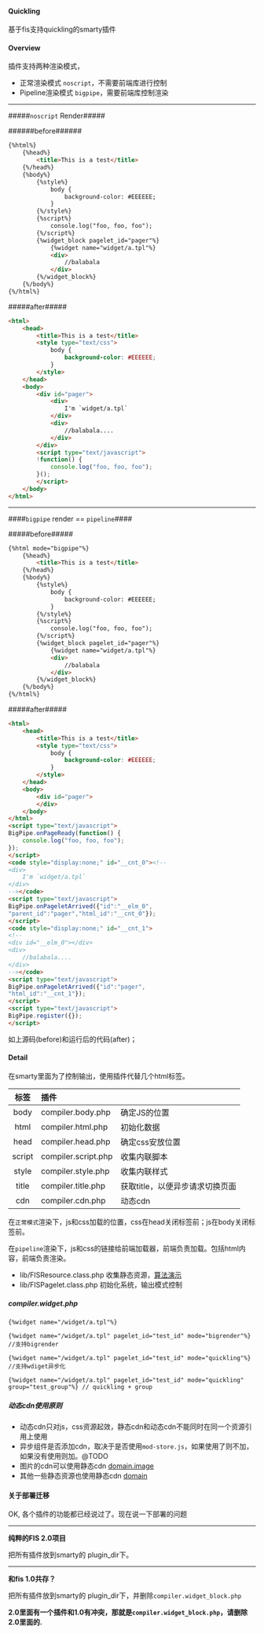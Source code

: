 #### Quickling

基于fis支持quickling的smarty插件

#### Overview

插件支持两种渲染模式，

+ 正常渲染模式 `noscript`，不需要前端库进行控制
+ Pipeline渲染模式 `bigpipe`，需要前端库控制渲染

-----

#####`noscript` Render#####

######before######

```html
{%html%}
    {%head%}
        <title>This is a test</title>
    {%/head%}
    {%body%}
        {%style%}
            body {
                background-color: #EEEEEE;
            }
        {%/style%}
        {%script%}
            console.log("foo, foo, foo");
        {%/script%}
        {%widget_block pagelet_id="pager"%}
            {%widget name="widget/a.tpl"%}
            <div>
                //balabala
            </div>
        {%/widget_block%}
    {%/body%}
{%/html%}
```

#####after#####

```html
<html>
    <head>
        <title>This is a test</title>
        <style type="text/css">
            body {
                background-color: #EEEEEE;
            }
        </style>
    </head>
    <body>
        <div id="pager">
            <div>
                I'm `widget/a.tpl`
            </div>
            <div>
                //balabala....
            </div>
        </div>
        <script type="text/javascript">
        !function() {
            console.log("foo, foo, foo");
        }();
        </script>
    </body>
</html>
```

-------

####`bigpipe` render == `pipeline`####

#####before#####

```html
{%html mode="bigpipe"%}
    {%head%}
        <title>This is a test</title>
    {%/head%}
    {%body%}
        {%style%}
            body {
                background-color: #EEEEEE;
            }
        {%/style%}
        {%script%}
            console.log("foo, foo, foo");
        {%/script%}
        {%widget_block pagelet_id="pager"%}
            {%widget name="widget/a.tpl"%}
            <div>
                //balabala
            </div>
        {%/widget_block%}
    {%/body%}
{%/html%}
```

#####after#####

```html
<html>
    <head>
        <title>This is a test</title>
        <style type="text/css">
            body {
                background-color: #EEEEEE;
            }
        </style>
    </head>
    <body>
        <div id="pager">
        </div>
    </body>
</html>
<script type="text/javascript">
BigPipe.onPageReady(function() {
    console.log("foo, foo, foo");
});
</script>
<code style="display:none;" id="__cnt_0"><!--
<div>
    I'm `widget/a.tpl`
</div>
--></code>
<script type="text/javascript">
BigPipe.onPageletArrived({"id":"__elm_0",
"parent_id":"pager","html_id":"__cnt_0"});
</script>
<code style="display:none;" id="__cnt_1">
<!--
<div id="__elm_0"></div>
<div>
    //balabala....
</div>
--></code>
<script type="text/javascript">
BigPipe.onPageletArrived({"id":"pager", 
"html_id":"__cnt_1"});
</script>
<script type="text/javascript">
BigPipe.register({});
</script>
```

如上源码(before)和运行后的代码(after)；

#### Detail

在smarty里面为了控制输出，使用插件代替几个html标签。

|   标签         |  插件                        |                                          |
|:--------------:|:-----------------------------|:-----------------------------------------|
|   body         |      compiler.body.php       | 确定JS的位置                             |
|   html         |      compiler.html.php       | 初始化数据                               |
|   head         |      compiler.head.php       | 确定css安放位置                          |
|   script       |      compiler.script.php     | 收集内联脚本                             |
|   style        |      compiler.style.php      | 收集内联样式                             |
|   title        |      compiler.title.php      | 获取title，以便异步请求切换页面          |
|   cdn          |      compiler.cdn.php        | 动态cdn                                  |

在`正常模式`渲染下，js和css加载的位置，css在head关闭标签前；js在body关闭标签前。

在`pipeline`渲染下，js和css的链接给前端加载器，前端负责加载。包括html内容，前端负责渲染。

+ lib/FISResource.class.php  收集静态资源，<a href="http://pythontutor.com/visualize.html#code=collection+%3D+%5B%5D%0Adict+%3D+%7B%0A++++%22res%22%3A+%7B%0A++++++++%22a.js%22%3A+%7B%0A++++++++++++'uri'%3A+'/static/widget/a.js'%0A++++++++%7D,%0A++++++++%22c.js%22%3A+%7B%0A++++++++++++'uri'%3A+'/static/widget/b.js'%0A++++++++%7D%0A++++%7D%0A%7D%0A%0Adef+load(id)%3A%0A++++res+%3D+dict%5B'res'%5D%0A++++if+res.has_key(id)%3A%0A++++++++info+%3D+res%5Bid%5D%0A++++++++collection.append(info%5B'uri'%5D)%0A++++++++return+info%5B'uri'%5D%0A++++return+False%0A%0Aload('a.js')%0Aload('b.js')%0Aload('c.js')&mode=display&cumulative=false&heapPrimitives=false&drawParentPointers=false&textReferences=false&showOnlyOutputs=false&py=2&curInstr=0">算法演示</a>
+ lib/FISPagelet.class.php   初始化系统，输出模式控制

##### compiler.widget.php

``` smarty
{%widget name="/widget/a.tpl"%}

{%widget name="/widget/a.tpl" pagelet_id="test_id" mode="bigrender"%}  //支持bigrender

{%widget name="/widget/a.tpl" pagelet_id="test_id" mode="quickling"%}  //支持wdiget异步化

{%widget name="/widget/a.tpl" pagelet_id="test_id" mode="quickling" group="test_group"%} // quickling + group
```

##### 动态cdn使用原则

+ 动态cdn只对js，css资源起效，静态cdn和动态cdn不能同时在同一个资源引用上使用
+ 异步组件是否添加cdn，取决于是否使用`mod-store.js`，如果使用了则不加，如果没有使用则加。@TODO
+ 图片的cdn可以使用静态cdn [domain.image](https://github.com/fis-dev/fis/wiki/%E9%85%8D%E7%BD%AEAPI#roadmapdomainimage)
+ 其他一些静态资源也使用静态cdn [domain](https://github.com/fis-dev/fis/wiki/%E9%85%8D%E7%BD%AEAPI#roadmapdomain)


#### 关于部署迁移

OK, 各个插件的功能都已经说过了。现在说一下部署的问题

-----

**纯粹的FIS 2.0项目**

把所有插件放到smarty的 plugin_dir下。

-----

**和fis 1.0共存？**

把所有插件放到smarty的 plugin_dir下，并删除`compiler.widget_block.php`

**2.0里面有一个插件和1.0有冲突，那就是`compiler.widget_block.php`，请删除2.0里面的.**
